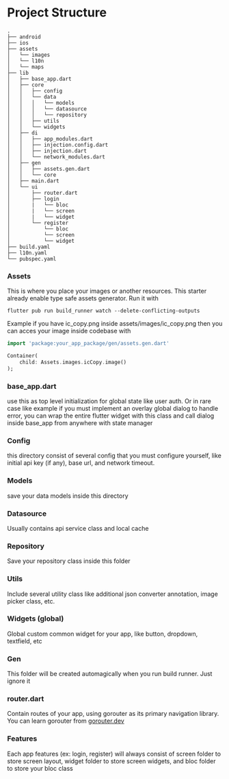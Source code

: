 # Project Structure

```
.
├── android
├── ios
├── assets
│   └── images
│   └── l10n
│   └── maps
├── lib
│   ├── base_app.dart
│   ├── core
│   │   ├── config
│   │   └── data
│   │   │   └── models
│   │   │   └── datasource
│   │   │   └── repository
│   │   ├── utils
│   │   └── widgets
│   ├── di
│   │   ├── app_modules.dart
│   │   ├── injection.config.dart
│   │   ├── injection.dart
│   │   └── network_modules.dart
│   ├── gen
│   │   ├── assets.gen.dart
│   │   └── core
│   ├── main.dart
│   └── ui
│       ├── router.dart
│       ├── login
│       |   └── bloc
│       |   └── screen
│       |   └── widget
│       └── register
│           └── bloc
│           └── screen
│           └── widget
├── build.yaml
├── l10n.yaml
└── pubspec.yaml
```

### Assets
This is where you place your images or another resources. This starter already enable type safe assets generator. Run it with
```
flutter pub run build_runner watch --delete-conflicting-outputs 
```
Example if you have ic_copy.png inside assets/images/ic_copy.png then you can acces your image inside codebase with
```dart
import 'package:your_app_package/gen/assets.gen.dart'

Container(
    child: Assets.images.icCopy.image()
);
```

### base_app.dart
use this as top level initialization for global state like user auth. Or in rare case like example if you must implement an overlay global dialog to handle error, you can wrap the entire flutter widget with this class and call dialog inside base_app from anywhere with state manager

### Config
this directory consist of several config that you must configure yourself, like initial api key (if any), base url, and network timeout.

### Models
save your data models inside this directory

### Datasource
Usually contains api service class and local cache

### Repository
Save your repository class inside this folder

### Utils
Include several utility class like additional json converter annotation, image picker class, etc.

### Widgets (global)
Global custom common widget for your app, like button, dropdown, textfield, etc

### Gen
This folder will be created automagically when you run build runner. Just ignore it

### router.dart
Contain routes of your app, using gorouter as its primary navigation library. You can learn gorouter from [gorouter.dev]('https://gorouter.dev/')

### Features
Each app features (ex: login, register) will always consist of screen folder to store screen layout, widget folder to store screen widgets, and bloc folder to store your bloc class